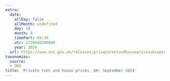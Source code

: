 ```yaml
---
extra:
  date:
    allDay: false
    allMonth: undefined
    day: 18
    month: 9
    timePart: 09:30
    utc: 1726648200000
    year: 2024
  url: https://www.ons.gov.uk/releases/privaterentandhousepricesukseptember2024
taxonomies:
  source:
  - ONS
title: 'Private rent and house prices, UK: September 2024'
---
```

